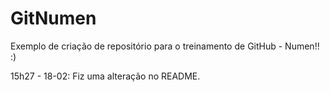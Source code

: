 # GitNumen

Exemplo de criação de repositório para o treinamento de GitHub - Numen!! :)

15h27 - 18-02: Fiz uma alteração no README.